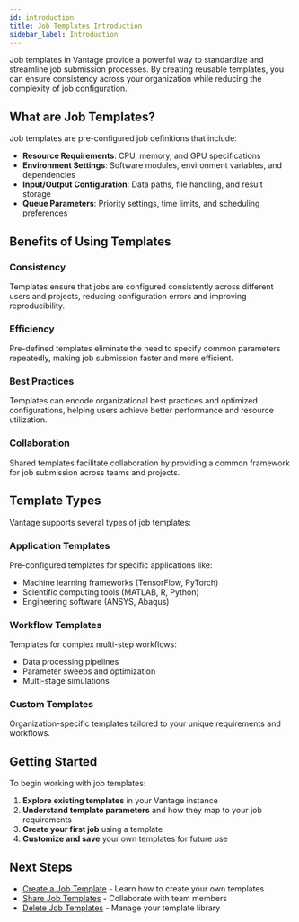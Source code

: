 ```yaml
---
id: introduction
title: Job Templates Introduction
sidebar_label: Introduction
---
```


Job templates in Vantage provide a powerful way to standardize and streamline job submission processes. By creating reusable templates, you can ensure consistency across your organization while reducing the complexity of job configuration.

## What are Job Templates?

Job templates are pre-configured job definitions that include:

- **Resource Requirements**: CPU, memory, and GPU specifications
- **Environment Settings**: Software modules, environment variables, and dependencies
- **Input/Output Configuration**: Data paths, file handling, and result storage
- **Queue Parameters**: Priority settings, time limits, and scheduling preferences

## Benefits of Using Templates

### Consistency

Templates ensure that jobs are configured consistently across different users and projects, reducing configuration errors and improving reproducibility.

### Efficiency

Pre-defined templates eliminate the need to specify common parameters repeatedly, making job submission faster and more efficient.

### Best Practices

Templates can encode organizational best practices and optimized configurations, helping users achieve better performance and resource utilization.

### Collaboration

Shared templates facilitate collaboration by providing a common framework for job submission across teams and projects.

## Template Types

Vantage supports several types of job templates:

### Application Templates

Pre-configured templates for specific applications like:

- Machine learning frameworks (TensorFlow, PyTorch)
- Scientific computing tools (MATLAB, R, Python)
- Engineering software (ANSYS, Abaqus)

### Workflow Templates

Templates for complex multi-step workflows:

- Data processing pipelines
- Parameter sweeps and optimization
- Multi-stage simulations

### Custom Templates

Organization-specific templates tailored to your unique requirements and workflows.

## Getting Started

To begin working with job templates:

1. **Explore existing templates** in your Vantage instance
2. **Understand template parameters** and how they map to your job requirements
3. **Create your first job** using a template
4. **Customize and save** your own templates for future use

## Next Steps

- [Create a Job Template](create-template) - Learn how to create your own templates
- [Share Job Templates](share-template) - Collaborate with team members
- [Delete Job Templates](delete-template) - Manage your template library

